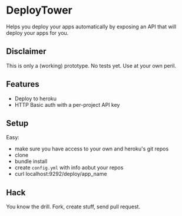 # DeployTower

Helps you deploy your apps automatically by exposing an API that will deploy your apps for you.

## Disclaimer

This is only a (working) prototype. No tests yet. Use at your own peril.

## Features

 * Deploy to heroku
 * HTTP Basic auth with a per-project API key

## Setup

Easy:

   * make sure you have access to your own and heroku's git repos
   * clone
   * bundle install
   * create `config.yml` with info aobut your repos
   * curl localhost:9292/deploy/app_name

## Hack

You know the drill. Fork, create stuff, send pull request.
